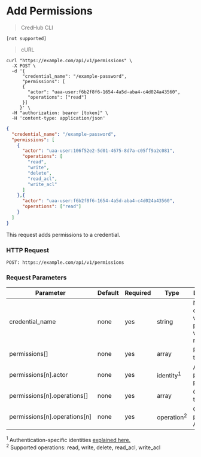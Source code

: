 # Add Permissions

> CredHub CLI

```shell
[not supported]
```

> cURL

```shell
curl "https://example.com/api/v1/permissions" \
  -X POST \
  -d '{
      "credential_name": "/example-password",
      "permissions": [
      {
        "actor": "uaa-user:f6b2f8f6-1654-4a5d-aba4-c4d024a43560",
        "operations": ["read"]
      }]
     }' \
  -H "authorization: bearer [token]" \
  -H 'content-type: application/json'
```

```json
{
  "credential_name": "/example-password",
  "permissions": [
    {
      "actor": "uaa-user:106f52e2-5d01-4675-8d7a-c05ff9a2c081",
      "operations": [
        "read",
        "write",
        "delete",
        "read_acl",
        "write_acl"
      ]
    },{
      "actor": "uaa-user:f6b2f8f6-1654-4a5d-aba4-c4d024a43560",
      "operations": ["read"]
    }
  ]
}
```

This request adds permissions to a credential.

### HTTP Request

`POST: https://example.com/api/v1/permissions`

### Request Parameters

Parameter | Default | Required | Type | Description
--------- | --------- | --------- | --------- | -----------
credential_name | none | yes | string | Name of credential whose permissions will be returned
permissions[] | none | yes | array | Permissions to add
permissions[n].actor | none | yes | identity<sup>1</sup> | Actor provided permission
permissions[n].operations[] | none | yes | array | Operations to add
permissions[n].operations[n] | none | yes | operation<sup>2</sup> | Operation provided to Actor

<sup>1</sup> Authentication-specific identities [explained here.](https://github.com/cloudfoundry-incubator/credhub/blob/master/docs/authentication-identities.md) <br>
<sup>2</sup> Supported operations: read, write, delete, read_acl, write_acl


